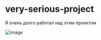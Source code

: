 # very-serious-project


Я очень долго работал над этим проектом




![image](https://user-images.githubusercontent.com/52557757/230575520-69f14c44-52d8-45ec-8d49-4b55e576ec70.png)
